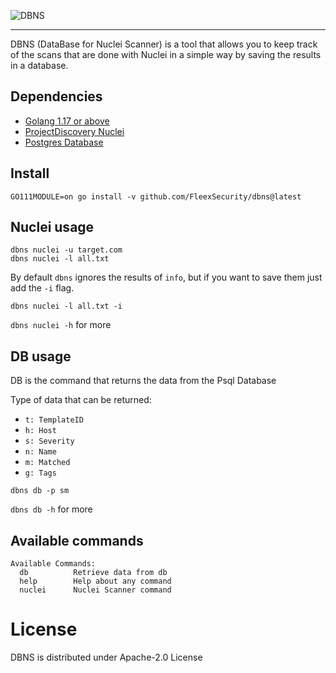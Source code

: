 ![DBNS](static/dbns_banner.png)

---

DBNS (DataBase for Nuclei Scanner) is a tool that allows you to keep track of the scans that are done with Nuclei in a simple way by saving the results in a database.

## Dependencies

- [Golang 1.17 or above](https://go.dev/doc/install)
- [ProjectDiscovery Nuclei](https://github.com/projectdiscovery/nuclei)
- [Postgres Database](https://www.postgresql.org/download/)

## Install
```
GO111MODULE=on go install -v github.com/FleexSecurity/dbns@latest
```

## Nuclei usage
```
dbns nuclei -u target.com
dbns nuclei -l all.txt
```
By default `dbns` ignores the results of `info`, but if you want to save them just add the `-i` flag.
```
dbns nuclei -l all.txt -i
```
`dbns nuclei -h` for more

## DB usage
DB is the command that returns the data from the Psql Database

Type of data that can be returned:
- `t: TemplateID`
- `h: Host`
- `s: Severity`
- `n: Name`
- `m: Matched`
- `g: Tags`

```
dbns db -p sm
```
`dbns db -h` for more

## Available commands
```
Available Commands:
  db          Retrieve data from db
  help        Help about any command
  nuclei      Nuclei Scanner command
```

# License
DBNS is distributed under Apache-2.0 License